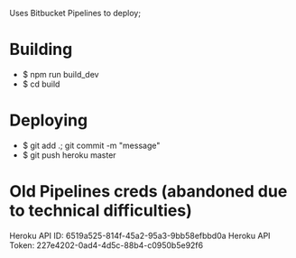 Uses Bitbucket Pipelines to deploy;

# Building 
- $ npm run build_dev
- $ cd build

# Deploying
- $ git add .; git commit -m "message"
- $ git push heroku master

# Old Pipelines creds (abandoned due to technical difficulties)
Heroku API ID: 6519a525-814f-45a2-95a3-9bb58efbbd0a
Heroku API Token: 227e4202-0ad4-4d5c-88b4-c0950b5e92f6